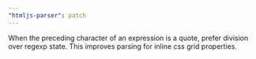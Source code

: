 ```yaml
---
"htmljs-parser": patch
---
```


When the preceding character of an expression is a quote, prefer division over regexp state. This improves parsing for inline css grid properties.
